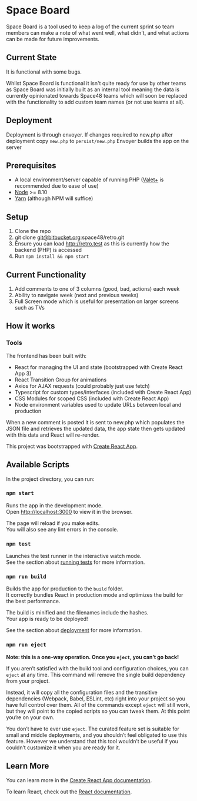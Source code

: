 # Space Board
Space Board is a tool used to keep a log of the current sprint so team members can make a note of what went well, what didn't, and what actions can be made for future improvements.

## Current State
It is functional with some bugs. 

Whilst Space Board is functional it isn't quite ready for use by other teams as Space Board was initially built as an internal tool meaning the data is currently opinionated towards Space48 teams which will soon be replaced with the functionality to add custom team names (or not use teams at all).

## Deployment
Deployment is through envoyer.
If changes required to new.php after deployment copy `new.php` to `persist/new.php`
Envoyer builds the app on the server

## Prerequisites
* A local environment/server capable of running PHP ([Valet+](https://github.com/weprovide/valet-plus) is recommended due to ease of use)
* [Node](https://nodejs.org/en/) >= 8.10
* [Yarn](https://yarnpkg.com/en/) (although NPM will suffice)

## Setup
1. Clone the repo
1. git clone git@bitbucket.org:space48/retro.git
1. Ensure you can load http://retro.test as this is currently how the backend (PHP) is accessed
1. Run `npm install && npm start`

## Current Functionality

1. Add comments to one of 3 columns (good, bad, actions) each week
1. Ability to navigate week (next and previous weeks)
1. Full Screen mode which is useful for presentation on larger screens such as TVs


## How it works

### Tools

The frontend has been built with:
* React for managing the UI and state (bootstrapped with Create React App 3)
* React Transition Group for animations
* Axios for AJAX requests (could probably just use fetch)
* Typescript for custom types/interfaces (included with Create React App)
* CSS Modules for scoped CSS (included with Create React App)
* Node environment variables used to update URLs between local and production

When a new comment is posted it is sent to new.php which populates the JSON file and retrieves the updated data, the app state then gets updated with this data and React will re-render.

This project was bootstrapped with [Create React App](https://github.com/facebook/create-react-app).

## Available Scripts

In the project directory, you can run:

### `npm start`

Runs the app in the development mode.<br>
Open [http://localhost:3000](http://localhost:3000) to view it in the browser.

The page will reload if you make edits.<br>
You will also see any lint errors in the console.

### `npm test`

Launches the test runner in the interactive watch mode.<br>
See the section about [running tests](https://facebook.github.io/create-react-app/docs/running-tests) for more information.

### `npm run build`

Builds the app for production to the `build` folder.<br>
It correctly bundles React in production mode and optimizes the build for the best performance.

The build is minified and the filenames include the hashes.<br>
Your app is ready to be deployed!

See the section about [deployment](https://facebook.github.io/create-react-app/docs/deployment) for more information.

### `npm run eject`

**Note: this is a one-way operation. Once you `eject`, you can’t go back!**

If you aren’t satisfied with the build tool and configuration choices, you can `eject` at any time. This command will remove the single build dependency from your project.

Instead, it will copy all the configuration files and the transitive dependencies (Webpack, Babel, ESLint, etc) right into your project so you have full control over them. All of the commands except `eject` will still work, but they will point to the copied scripts so you can tweak them. At this point you’re on your own.

You don’t have to ever use `eject`. The curated feature set is suitable for small and middle deployments, and you shouldn’t feel obligated to use this feature. However we understand that this tool wouldn’t be useful if you couldn’t customize it when you are ready for it.

## Learn More

You can learn more in the [Create React App documentation](https://facebook.github.io/create-react-app/docs/getting-started).

To learn React, check out the [React documentation](https://reactjs.org/).
